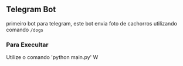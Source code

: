 ## Telegram Bot

primeiro bot para telegram, este bot envia foto de 
cachorros utilizando comando `/dogs`

### Para Execultar
Utilize o comando 'python main.py'
W